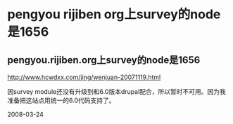 # pengyou rijiben org上survey的node是1656

## pengyou.rijiben.org上survey的node是1656

http://www.hcwdxx.com/jing/wenjuan-20071119.html

因survey module还没有升级到和6.0版本drupal配合，所以暂时不可用。因为我准备把这站点用统一的6.0代码支持了。



2008-03-24